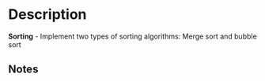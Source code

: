 # Description

**Sorting** - Implement two types of sorting algorithms: Merge sort and bubble sort 

## Notes
